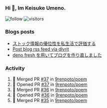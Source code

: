 ### Hi 👋, Im Keisuke Umeno.

<!--
**9renpoto/9renpoto** is a ✨ _special_ ✨ repository because its `README.md` (this file) appears on your GitHub profile.

Here are some ideas to get you started:

- 🔭 I’m currently working on ...
- 🌱 I’m currently learning ...
- 👯 I’m looking to collaborate on ...
- 🤔 I’m looking for help with ...
- 💬 Ask me about ...
- 📫 How to reach me: ...
- 😄 Pronouns: ...
- ⚡ Fun fact: ...
-->

![follow](https://img.shields.io/github/followers/9renpoto?label=Follow&style=social)
![visitors](https://komarev.com/ghpvc/?username=9renpoto&label=Profile%20views&color=0e75b6&style=flat)

### Blogs posts

<!-- BLOG-POST-LIST:START -->
- [ストック情報の優位性を私生活で評価する](https://9renpoto.dev/entry/2023/05/28/stock)
- [Post blog rss feed via dlvrit](https://9renpoto.dev/entry/2023/05/21/twitter-post)
- [deno fresh を用いてブログを作り直しました](https://9renpoto.dev/entry/2023/05/18/recreate_blog)
<!-- BLOG-POST-LIST:END -->

### Activity

<!--START_SECTION:activity-->
1. 🎉 Merged PR [#37](https://github.com/9renpoto/poem/pull/37) in [9renpoto/poem](https://github.com/9renpoto/poem)
2. 💪 Opened PR [#37](https://github.com/9renpoto/poem/pull/37) in [9renpoto/poem](https://github.com/9renpoto/poem)
3. 🎉 Merged PR [#36](https://github.com/9renpoto/poem/pull/36) in [9renpoto/poem](https://github.com/9renpoto/poem)
4. 💪 Opened PR [#36](https://github.com/9renpoto/poem/pull/36) in [9renpoto/poem](https://github.com/9renpoto/poem)
5. 🎉 Merged PR [#35](https://github.com/9renpoto/poem/pull/35) in [9renpoto/poem](https://github.com/9renpoto/poem)
<!--END_SECTION:activity-->

<!--START_SECTION:waka-->
<!--END_SECTION:waka-->
